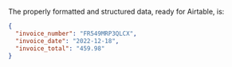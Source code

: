 The properly formatted and structured data, ready for Airtable, is:

```json
{
  "invoice_number": "FR549MRP3QLCX",
  "invoice_date": "2022-12-18",
  "invoice_total": "459.98"
}
```